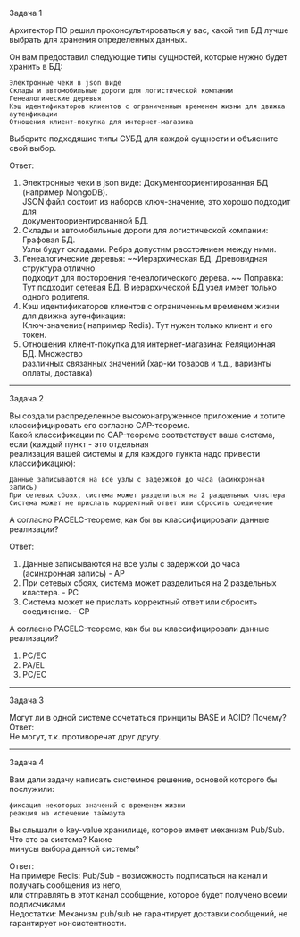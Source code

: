 Задача 1

Архитектор ПО решил проконсультироваться у вас, какой тип БД лучше выбрать для хранения определенных данных.  

Он вам предоставил следующие типы сущностей, которые нужно будет хранить в БД:  

    Электронные чеки в json виде  
    Склады и автомобильные дороги для логистической компании  
    Генеалогические деревья  
    Кэш идентификаторов клиентов с ограниченным временем жизни для движка аутенфикации  
    Отношения клиент-покупка для интернет-магазина  

Выберите подходящие типы СУБД для каждой сущности и объясните свой выбор.  

Ответ:  

1. Электронные чеки в json виде: Документоориентированная БД (например MongoDB).  
JSON файл состоит из наборов ключ-значение, это хорошо подходит для  
документоориентированной БД.  
2. Склады и автомобильные дороги для логистической компании: Графовая БД.  
Узлы будут складами. Ребра допустим расстоянием между ними.  
3. Генеалогические деревья: ~~Иерархическая БД. Древовидная структура отлично  
подходит для постороения генеалогического дерева.  ~~
Поправка: Тут подходит сетевая БД. В иерархической БД узел имеет только одного родителя.
4. Кэш идентификаторов клиентов с ограниченным временем жизни для движка аутенфикации:  
Ключ-значение( например Redis). Тут нужен только клиент и его токен.  
5. Отношения клиент-покупка для интернет-магазина: Реляционная БД. Множество  
различных связанных значений (хар-ки товаров и т.д., варианты оплаты, доставка)  

---

Задача 2  

Вы создали распределенное высоконагруженное приложение и хотите классифицировать его согласно CAP-теореме.  
Какой классификации по CAP-теореме соответствует ваша система, если (каждый пункт - это отдельная  
реализация вашей системы и для каждого пункта надо привести классификацию):  

    Данные записываются на все узлы с задержкой до часа (асинхронная запись)  
    При сетевых сбоях, система может разделиться на 2 раздельных кластера  
    Система может не прислать корректный ответ или сбросить соединение  

А согласно PACELC-теореме, как бы вы классифицировали данные реализации?  

Ответ:  

1. Данные записываются на все узлы с задержкой до часа (асинхронная запись) - AP  
2. При сетевых сбоях, система может разделиться на 2 раздельных кластера. - PC  
3. Система может не прислать корректный ответ или сбросить соединение. - CP  

А согласно PACELC-теореме, как бы вы классифицировали данные реализации?  

1. PC/EC  
2. PA/EL  
3. PC/EC  

---

Задача 3  

Могут ли в одной системе сочетаться принципы BASE и ACID? Почему?  
Ответ:  
Не могут, т.к. противоречат друг другу.  

---

Задача 4  

Вам дали задачу написать системное решение, основой которого бы послужили:  

    фиксация некоторых значений с временем жизни  
    реакция на истечение таймаута  

Вы слышали о key-value хранилище, которое имеет механизм Pub/Sub. Что это за система? Какие   
минусы выбора данной системы?  

Ответ:  
На примере Redis: Pub/Sub - возможность подписаться на канал и получать сообщения из него,  
или отправлять в этот канал сообщение, которое будет получено всеми подписчиками  
Недостатки: Механизм pub/sub не гарантирует доставки сообщений, не гарантирует консистентности.  

